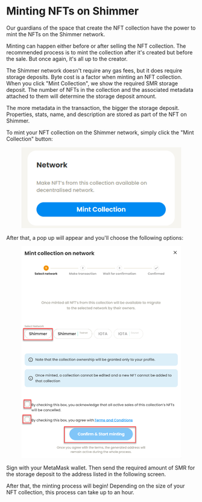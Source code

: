 # Minting NFTs on Shimmer

Our guardians of the space that create the NFT collection have the power to mint the NFTs on the Shimmer network.

Minting can happen either before or after selling the NFT collection. The recommended process is to mint the collection after it's created but before the sale. But once again, it's all up to the creator.

The Shimmer network doesn't require any gas fees, but it does require storage deposits. Byte cost is a factor when minting an NFT collection. When you click "Mint Collection", we show the required SMR storage deposit. The number of NFTs in the collection and the associated metadata attached to them will determine the storage deposit amount.

The more metadata in the transaction, the bigger the storage deposit. Properties, stats, name, and description are stored as part of the NFT on Shimmer.

To mint your NFT collection on the Shimmer network, simply click the "Mint Collection" button:

<figure><img src="../../.gitbook/assets/image (1) (1).png" alt=""><figcaption></figcaption></figure>

After that, a pop up will appear and you'll choose the following options:

<figure><img src="../../.gitbook/assets/image (3).png" alt=""><figcaption></figcaption></figure>

Sign with your MetaMask wallet. Then send the required amount of SMR for the storage deposit to the address listed in the following screen.

After that, the minting process will begin! Depending on the size of your NFT collection, this process can take up to an hour.

